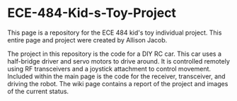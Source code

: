 # ECE-484-Kid-s-Toy-Project
This page is a repository for the ECE 484 kid's toy individual project. This entire page and project were created by Allison Jacob.

The project in this repository is the code for a DIY RC car. This car uses a half-bridge driver and servo motors to drive around. It is controlled remotely using RF transceivers and a joystick attachment to control movement. 
Included within the main page is the code for the receiver, transceiver, and driving the robot. The wiki page contains a report of the project and images of the current status.
